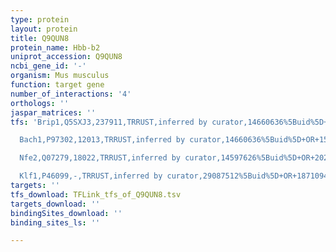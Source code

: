 ```yaml
---
type: protein
layout: protein
title: Q9QUN8
protein_name: Hbb-b2
uniprot_accession: Q9QUN8
ncbi_gene_id: '-'
organism: Mus musculus
function: target gene
number_of_interactions: '4'
orthologs: ''
jaspar_matrices: ''
tfs: 'Brip1,Q5SXJ3,237911,TRRUST,inferred by curator,14660636%5Buid%5D+OR+15809329%5Buid%5D+OR+29087512%5Buid%5D,Yes

  Bach1,P97302,12013,TRRUST,inferred by curator,14660636%5Buid%5D+OR+15809329%5Buid%5D+OR+29087512%5Buid%5D,Yes

  Nfe2,Q07279,18022,TRRUST,inferred by curator,14597626%5Buid%5D+OR+20236933%5Buid%5D+OR+29087512%5Buid%5D+OR+10891470%5Buid%5D,Yes

  Klf1,P46099,-,TRRUST,inferred by curator,29087512%5Buid%5D+OR+18710946%5Buid%5D,Yes'
targets: ''
tfs_download: TFLink_tfs_of_Q9QUN8.tsv
targets_download: ''
bindingSites_download: ''
binding_sites_ls: ''

---
```

